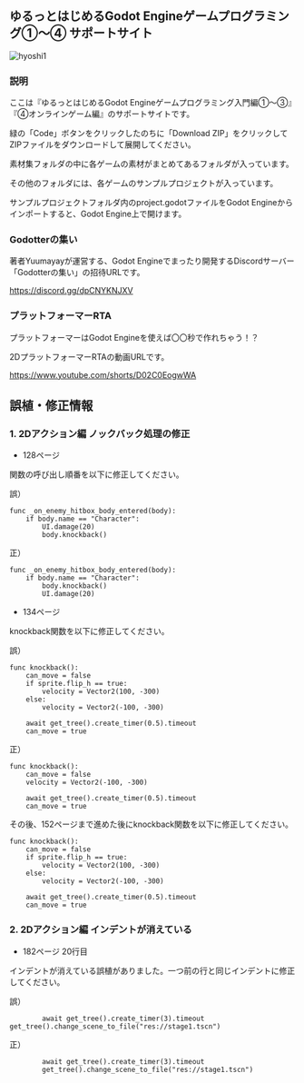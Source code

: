 ## ゆるっとはじめるGodot Engineゲームプログラミング①～④ サポートサイト

![hyoshi1](https://github.com/Yuumayay/YuumayayGodotBook1/assets/3530659/b9804073-3a47-4e64-9179-479f3696c5c7)

### 説明

ここは『ゆるっとはじめるGodot Engineゲームプログラミング入門編①～③』『④オンラインゲーム編』のサポートサイトです。

緑の「Code」ボタンをクリックしたのちに「Download ZIP」をクリックしてZIPファイルをダウンロードして展開してください。

素材集フォルダの中に各ゲームの素材がまとめてあるフォルダが入っています。

その他のフォルダには、各ゲームのサンプルプロジェクトが入っています。

サンプルプロジェクトフォルダ内のproject.godotファイルをGodot Engineからインポートすると、Godot Engine上で開けます。

### Godotterの集い

著者Yuumayayが運営する、Godot Engineでまったり開発するDiscordサーバー「Godotterの集い」の招待URLです。

https://discord.gg/dpCNYKNJXV

### プラットフォーマーRTA

プラットフォーマーはGodot Engineを使えば〇〇秒で作れちゃう！？

2DプラットフォーマーRTAの動画URLです。

https://www.youtube.com/shorts/D02C0EogwWA


## 誤植・修正情報

### 1. 2Dアクション編 ノックバック処理の修正
- 128ページ

関数の呼び出し順番を以下に修正してください。

誤）
```GDScript
func _on_enemy_hitbox_body_entered(body):
    if body.name == "Character":
        UI.damage(20)
        body.knockback()
```

正）
```GDScript
func _on_enemy_hitbox_body_entered(body):
    if body.name == "Character":
        body.knockback()
        UI.damage(20)
```

- 134ページ

knockback関数を以下に修正してください。

誤）
```GDScript
func knockback():
	can_move = false
	if sprite.flip_h == true:
		velocity = Vector2(100, -300)
	else:
		velocity = Vector2(-100, -300)

	await get_tree().create_timer(0.5).timeout
	can_move = true
```

正）
```GDScript
func knockback():
	can_move = false
	velocity = Vector2(-100, -300)

	await get_tree().create_timer(0.5).timeout
	can_move = true
```

その後、152ページまで進めた後にknockback関数を以下に修正してください。
```GDScript
func knockback():
	can_move = false
	if sprite.flip_h == true:
		velocity = Vector2(100, -300)
	else:
		velocity = Vector2(-100, -300)

	await get_tree().create_timer(0.5).timeout
	can_move = true
```

### 2. 2Dアクション編 インデントが消えている
- 182ページ 20行目

インデントが消えている誤植がありました。一つ前の行と同じインデントに修正してください。

誤）
```GDScript
		await get_tree().create_timer(3).timeout
get_tree().change_scene_to_file("res://stage1.tscn")
```

正）
```GDScript
		await get_tree().create_timer(3).timeout
		get_tree().change_scene_to_file("res://stage1.tscn")
```
